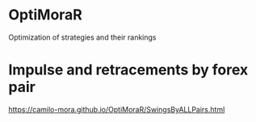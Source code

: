 # OptiMoraR
 Optimization of strategies and their rankings

# Impulse and retracements by forex pair
https://camilo-mora.github.io/OptiMoraR/SwingsByALLPairs.html
